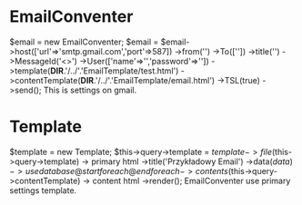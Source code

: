 # EmailConventer
  $email = new EmailConventer;
	$email = $email->host(['url'=>'smtp.gmail.com','port'=>587])
	->from('')
	->To([''])
	->title('')
	->MessageId('<>')
	->User(['name'=>'','password'=>''])
	->template(__DIR__.'/../'.'EmailTemplate/test.html')
	->contentTemplate(__DIR__.'/../'.'EmailTemplate/email.html')
	->TSL(true)
	->send();
 This is settings on gmail.
# Template
  $template = new Template;
  $this->query->template = $template
 						 ->file($this->query->template) -> primary html
						 ->title('Przykładowy Email')
             ->data($data) -> use database @startforeach @endforeach
						 ->contents($this->query->contentTemplate) -> content html
					 	 ->render();
 EmailConventer use primary settings template.
